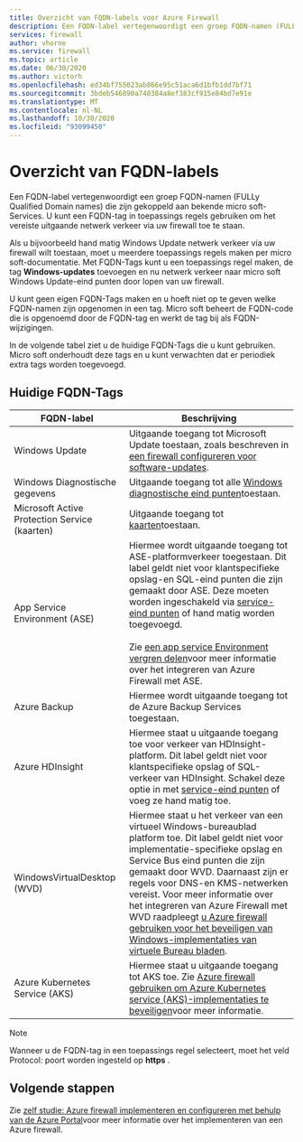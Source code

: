 ```yaml
---
title: Overzicht van FQDN-labels voor Azure Firewall
description: Een FQDN-label vertegenwoordigt een groep FQDN-namen (FULLy Qualified Domain names) die zijn gekoppeld aan bekende micro soft-Services.
services: firewall
author: vhorne
ms.service: firewall
ms.topic: article
ms.date: 06/30/2020
ms.author: victorh
ms.openlocfilehash: ed34bf755023ab866e95c51aca6d1bfb1dd7bf71
ms.sourcegitcommit: 3bdeb546890a740384a8ef383cf915e84bd7e91e
ms.translationtype: MT
ms.contentlocale: nl-NL
ms.lasthandoff: 10/30/2020
ms.locfileid: "93099450"
---
```

# <a name="fqdn-tags-overview"></a>Overzicht van FQDN-labels

Een FQDN-label vertegenwoordigt een groep FQDN-namen (FULLy Qualified Domain names) die zijn gekoppeld aan bekende micro soft-Services. U kunt een FQDN-tag in toepassings regels gebruiken om het vereiste uitgaande netwerk verkeer via uw firewall toe te staan.

Als u bijvoorbeeld hand matig Windows Update netwerk verkeer via uw firewall wilt toestaan, moet u meerdere toepassings regels maken per micro soft-documentatie. Met FQDN-Tags kunt u een toepassings regel maken, de tag **Windows-updates** toevoegen en nu netwerk verkeer naar micro soft Windows Update-eind punten door lopen van uw firewall.

U kunt geen eigen FQDN-Tags maken en u hoeft niet op te geven welke FQDN-namen zijn opgenomen in een tag. Micro soft beheert de FQDN-code die is opgenoemd door de FQDN-tag en werkt de tag bij als FQDN-wijzigingen. 

<!--- screenshot of application rule with a FQDN tag.-->

In de volgende tabel ziet u de huidige FQDN-Tags die u kunt gebruiken. Micro soft onderhoudt deze tags en u kunt verwachten dat er periodiek extra tags worden toegevoegd.

## <a name="current-fqdn-tags"></a>Huidige FQDN-Tags

|FQDN-label  |Beschrijving  |
|---------|---------|
|Windows Update     |Uitgaande toegang tot Microsoft Update toestaan, zoals beschreven in [een firewall configureren voor software-updates](https://docs.microsoft.com/mem/configmgr/sum/get-started/install-a-software-update-point).|
|Windows Diagnostische gegevens|Uitgaande toegang tot alle [Windows diagnostische eind punten](https://docs.microsoft.com/windows/privacy/configure-windows-diagnostic-data-in-your-organization#endpoints)toestaan.|
|Microsoft Active Protection Service (kaarten)|Uitgaande toegang tot [kaarten](https://cloudblogs.microsoft.com/enterprisemobility/2016/05/31/important-changes-to-microsoft-active-protection-service-maps-endpoint/)toestaan.|
|App Service Environment (ASE)|Hiermee wordt uitgaande toegang tot ASE-platformverkeer toegestaan. Dit label geldt niet voor klantspecifieke opslag-en SQL-eind punten die zijn gemaakt door ASE. Deze moeten worden ingeschakeld via [service-eind punten](../virtual-network/tutorial-restrict-network-access-to-resources.md) of hand matig worden toegevoegd.<br><br>Zie [een app service Environment vergren delen](../app-service/environment/firewall-integration.md#configuring-azure-firewall-with-your-ase)voor meer informatie over het integreren van Azure Firewall met ASE.|
|Azure Backup|Hiermee wordt uitgaande toegang tot de Azure Backup Services toegestaan.|
|Azure HDInsight|Hiermee staat u uitgaande toegang toe voor verkeer van HDInsight-platform. Dit label geldt niet voor klantspecifieke opslag of SQL-verkeer van HDInsight. Schakel deze optie in met [service-eind punten](../virtual-network/tutorial-restrict-network-access-to-resources.md) of voeg ze hand matig toe.|
|WindowsVirtualDesktop (WVD)|Hiermee staat u het verkeer van een virtueel Windows-bureaublad platform toe. Dit label geldt niet voor implementatie-specifieke opslag en Service Bus eind punten die zijn gemaakt door WVD. Daarnaast zijn er regels voor DNS-en KMS-netwerken vereist. Voor meer informatie over het integreren van Azure Firewall met WVD raadpleegt [u Azure firewall gebruiken voor het beveiligen van Windows-implementaties van virtuele Bureau bladen](protect-windows-virtual-desktop.md).|
|Azure Kubernetes Service (AKS)|Hiermee staat u uitgaande toegang tot AKS toe. Zie [Azure firewall gebruiken om Azure Kubernetes service (AKS)-implementaties te beveiligen](protect-azure-kubernetes-service.md)voor meer informatie.|

> [!NOTE]
> Wanneer u de FQDN-tag in een toepassings regel selecteert, moet het veld Protocol: poort worden ingesteld op **https** .

## <a name="next-steps"></a>Volgende stappen

Zie [zelf studie: Azure firewall implementeren en configureren met behulp van de Azure Portal](tutorial-firewall-deploy-portal.md)voor meer informatie over het implementeren van een Azure firewall.
